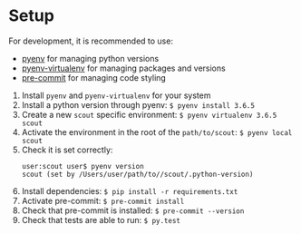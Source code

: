 # Setup

For development, it is recommended to use:
- [pyenv](https://github.com/pyenv/pyenv#installation) for managing python versions
- [pyenv-virtualenv](https://github.com/pyenv/pyenv-virtualenv#installation) for managing packages and versions
- [pre-commit](https://pre-commit.com/#install) for managing code styling

1. Install `pyenv` and `pyenv-virtualenv` for your system
1. Install a python version through pyenv: `$ pyenv install 3.6.5`
1. Create a new `scout` specific environment: `$ pyenv virtualenv 3.6.5 scout`
1. Activate the environment in the root of the `path/to/scout`: `$ pyenv local scout`
1. Check it is set correctly: 
    ```
    user:scout user$ pyenv version
    scout (set by /Users/user/path/to//scout/.python-version)
    ```
1. Install dependencies: `$ pip install -r requirements.txt`
1. Activate pre-commit: `$ pre-commit install`
1. Check that pre-commit is installed: `$ pre-commit --version`
1. Check that tests are able to run: `$ py.test`
